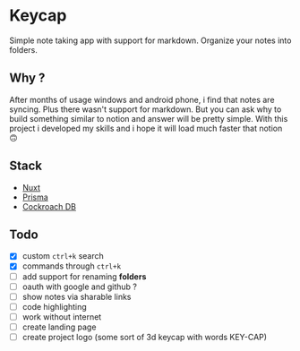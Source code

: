 # Keycap

Simple note taking app with support for markdown. Organize your notes into folders.

## Why ?

After months of usage windows and android phone, i find that notes are syncing. Plus there wasn't support for markdown. But you can ask why to build something similar to notion and answer will be pretty simple. With this project i developed my skills and i hope it will load much faster that notion 🙃

## Stack

- [Nuxt](https://nuxt.com/)
- [Prisma](https://prisma.io/)
- [Cockroach DB](https://www.cockroachlabs.com/product/)

## Todo

- [x] custom `ctrl+k` search
- [x] commands through `ctrl+k`
- [ ] add support for renaming __folders__
- [ ] oauth with google and github ?
- [ ] show notes via sharable links
- [ ] code highlighting
- [ ] work without internet
- [ ] create landing page
- [ ] create project logo (some sort of 3d keycap with words KEY-CAP)

